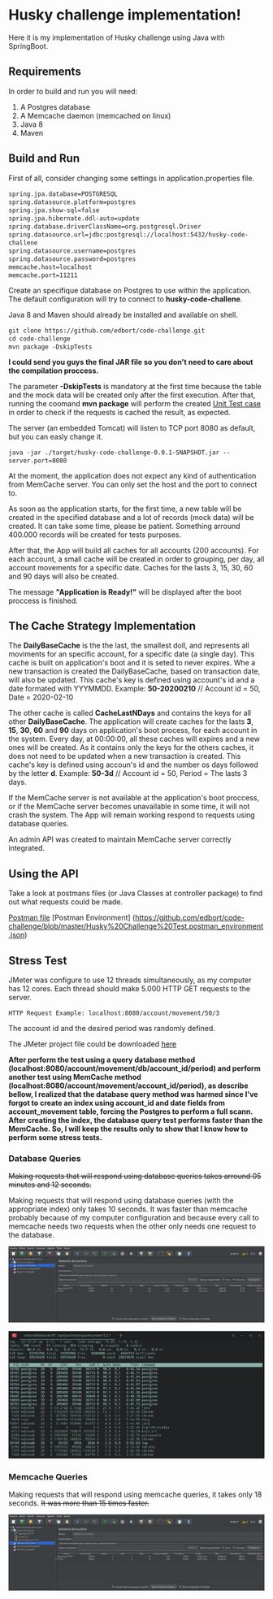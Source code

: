 # Husky challenge implementation!

Here it is my implementation of Husky challenge using Java with SpringBoot.

## Requirements

In order to build and run you will need:

1. A Postgres database
2. A Memcache daemon (memcached on linux)
3. Java 8
4. Maven

## Build and Run

First of all, consider changing some settings in application.properties file.

```
spring.jpa.database=POSTGRESQL
spring.datasource.platform=postgres
spring.jpa.show-sql=false
spring.jpa.hibernate.ddl-auto=update
spring.database.driverClassName=org.postgresql.Driver
spring.datasource.url=jdbc:postgresql://localhost:5432/husky-code-challene
spring.datasource.username=postgres
spring.datasource.password=postgres
memcache.host=localhost
memcache.port=11211
```

Create an specifique database on Postgres to use within the application. The default configuration will try to connect to **husky-code-challene**.

Java 8 and Maven should already be installed and available on shell. 

```
git clone https://github.com/edbort/code-challenge.git
cd code-challenge
mvn package -DskipTests
```

**I could send you guys the final JAR file so you don't need to care about the compilation proccess.**

The parameter **-DskipTests** is mandatory at the first time because the table and the mock data will be created only after the first execution. After that, running the coomand **mvn package** will perform the created [Unit Test case](https://github.com/edbort/code-challenge/blob/master/src/test/java/bortolin/edison/husky/code/challenge/test/CacheTest.java) in order to check if the requests is cached the result, as expected. 

The server (an embedded Tomcat) will listen to TCP port 8080 as default, but you can easly change it.

```
java -jar ./target/husky-code-challenge-0.0.1-SNAPSHOT.jar --server.port=8080
```

At the moment, the application does not expect any kind of authentication from MemCache server. You can only set the host and  the port to connect to.

As soon as the application starts, for the first time, a new table will be created in the specified database and a lot of records (mock data) will be created. It can take some time, please be patient. Something arround 400.000 records will be created for tests purposes.

After that, the App will build all caches for all accounts (200 accounts). For each account, a small cache will be created in order to grouping, per day, all account movements for a specific date. Caches for the lasts 3, 15, 30, 60 and 90 days will also be created. 

The message **"Application is Ready!"** will be displayed after the boot proccess is finished.

## The Cache Strategy Implementation

The **DailyBaseCache** is the the last, the smallest doll, and represents all moviments for an specific account, for a specific date (a single day). This cache is built on application's boot and it is seted to never expires. Whe a new transaction is created the DailyBaseCache, based on transaction date, will also be updated. This cache's key is defined using account's id and a date formated with YYYMMDD. Example: **50-20200210** // Account id = 50, Date = 2020-02-10

The other cache is called **CacheLastNDays** and contains the keys for all other **DailyBaseCache**. The application will create caches for the lasts **3**, **15**, **30**, **60** and **90** days on application's boot process, for each account in the system. Every day, at 00:00:00, all these caches will expires and a new ones will be created. As it contains only the keys for the others caches, it does not need to be updated when a new transaction is created. This cache's key is defined using accoun's id and the number os days followed by the letter **d**. Example: **50-3d** // Account id = 50, Period = The lasts 3 days.

If the MemCache server is not available at the application's boot proccess, or if the MemCache server becomes unavailable in some time, it will not crash the system. The App will remain working respond to requests using database queries.

An admin API was created to maintain MemCache server correctly integrated. 

## Using the API

Take a look at postmans files (or Java Classes at controller package) to find out what requests could be made.

[Postman file](https://github.com/edbort/code-challenge/blob/master/Husky%20Challeng%20Test.postman_collection.json)
[Postman Environment] (https://github.com/edbort/code-challenge/blob/master/Husky%20Challenge%20Test.postman_environment.json)

## Stress Test

JMeter was configure to use 12 threads simultaneously, as my computer has 12 cores. Each thread should make 5.000 HTTP GET requests to the server.

```
HTTP Request Example: localhost:8080/account/movement/50/3
```
The account id and the desired period was randomly defined.

The JMeter project file could be downloaded [here](https://github.com/edbort/code-challenge/blob/master/stress-test/Husky%20Challenge%20Stress%20Test.jmx)

**After perform the test using a query database method (localhost:8080/account/movement/db/account_id/period) and perform another test using MemCache method (localhost:8080/account/movement/account_id/period), as describe bellow, I realized that the database query method was harmed since I've forgot to create an index using account_id and date fields from account_movement table, forcing the Postgres to perform a full scann. After creating the index, the database query test performs faster than the MemCache. So, I will keep the results only to show that I know how to perform some stress tests.**

### Database Queries

~~Making requests that will respond using database queries takes arround 05 minutes and 12 seconds.~~

Making requests that will respond using database queries (with the appropriate index) only takes 10 seconds. It was faster than memcache probably because of my computer configuration and because every call to memcache needs two requests when the other only needs one request to the database.

![image2](https://github.com/edbort/code-challenge/blob/master/stress-test/db-test-01.png?raw=true)

![image2](https://github.com/edbort/code-challenge/blob/master/stress-test/db-test-02.png?raw=true)

### Memcache Queries

Making requests that will respond using memcache queries, it takes only 18 seconds. ~~It was more than 15 times faster.~~

![image2](https://github.com/edbort/code-challenge/blob/master/stress-test/db-test-03.png?raw=true)


